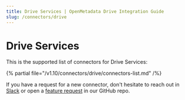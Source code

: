 ```yaml
---
title: Drive Services | OpenMetadata Drive Integration Guide
slug: /connectors/drive
---
```


# Drive Services

This is the supported list of connectors for Drive Services:

{% partial file="/v1.10/connectors/drive/connectors-list.md" /%}

If you have a request for a new connector, don't hesitate to reach out in [Slack](https://slack.open-metadata.org/) or
open a [feature request](https://github.com/open-metadata/OpenMetadata/issues/new/choose) in our GitHub repo.
